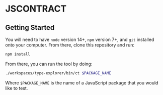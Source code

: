 # JSCONTRACT

## Getting Started

You will need to have `node` version 14+, `npm` version 7+, and `git` installed onto your computer. From there, clone this repository and run:

```sh
npm install
```

From there, you can run the tool by doing:

```sh
./workspaces/type-explorer/bin/ct $PACKAGE_NAME
```

Where `$PACKAGE_NAME` is the name of a JavaScript package that you would like to test.
